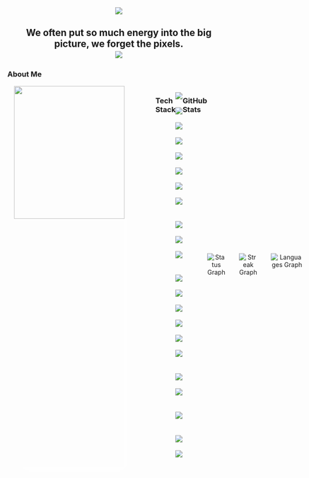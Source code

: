 <!-- Main Top PC GIF -->

<div style="display: flex; justify-content: center;">
    <img src="https://user-images.githubusercontent.com/74038190/225813708-98b745f2-7d22-48cf-9150-083f1b00d6c9.gif" height="auto" width="auto" />
</div>

<div align="center">
  <h2 style="margin-bottom: 0;">We often put so much energy into the big picture, we forget the pixels.</h2>
  <img src="https://user-images.githubusercontent.com/74038190/212284115-f47cd8ff-2ffb-4b04-b5bf-4d1c14c0247f.gif" width="750" style="margin-top: 4px;" />
</div>

<!-- About ME -->

### About Me

<div class="about-main" style="display: flex;">
    <div align="left" style="display: flex; margin: 0px 70px 0px 15px; box-shadow: 10px 10px 13px -3px rgba(255,255,255,0.5);" class="about-left">
        <img align="left" src="https://i.giphy.com/media/v1.Y2lkPTc5MGI3NjExcGQ1N2ltOXo5dWYxZ3RsZXp0Z2k4bXppNGJuZjFsdnd6eHFpc2JncSZlcD12MV9pbnRlcm5hbF9naWZfYnlfaWQmY3Q9Zw/2xu5zpSV3oqKcCSZ49/giphy.gif" height="300" width="250">
    </div>

```
rahul04032004@github:~$ ./welcome.sh
```

```markdown
🎓 Pursuing a Bachelor's in Computer Science
👨‍💻 Passionate about programming and exploring the world of technology.
🔎 Main interests: Web Development & Cyber Security
🔭 Thriving on building robust Backend Systems.
🌱 Currently diving into Cloud Computing and Next.js
🌟 Proficient in: Java, Python
💼 Open to collaboration on innovative Web development projects!
🚩 Keep coding, keep innovating! Let's build the future together!
🐧 I use Arch btw...
🎧 Most likely listening to a song right now
🔄 To understand recursion, you first need to understand recursion.
​​‎ ‎ ‎ ‎ ‎ ‎ ‎ ‎ ‎ 
```


### Tech Stack

<div style="display: flex;">
  <div style="display: flex; flex-direction: column;">
<!-- Languages -->
    <p align="center" style="display: flex; flex-wrap: wrap; gap: 9px;">
      <img src="https://ziadoua.github.io/m3-Markdown-Badges/badges/Python/python2.svg" height="25" />
      <img src="https://ziadoua.github.io/m3-Markdown-Badges/badges/C/c2.svg" height="25" />
      <img src="https://ziadoua.github.io/m3-Markdown-Badges/badges/C++/c++2.svg" height="25" />
      <img src="https://ziadoua.github.io/m3-Markdown-Badges/badges/Java/java2.svg" height="25" />
      <img src="https://ziadoua.github.io/m3-Markdown-Badges/badges/HTML/html2.svg" height="25" />
      <img src="https://ziadoua.github.io/m3-Markdown-Badges/badges/CSS/css2.svg" height="25" />
      <img src="https://ziadoua.github.io/m3-Markdown-Badges/badges/Javascript/javascript2.svg" height="25" />
      <img src="https://ziadoua.github.io/m3-Markdown-Badges/badges/TypeScript/typescript2.svg" height="25" />
    </p>
      <!-- Frameworks & Libraries -->
    <p align="center" style="display: flex; flex-wrap: wrap; gap: 9px;">
      <img src="https://ziadoua.github.io/m3-Markdown-Badges/badges/NodeJS/nodejs2.svg" height="25" />
      <img src="https://ziadoua.github.io/m3-Markdown-Badges/badges/Express/express2.svg" height="25" />
      <img src="https://ziadoua.github.io/m3-Markdown-Badges/badges/Figma/figma2.svg" height="25" />
    </p>
<!-- DevOps & Deployment -->
    <p align="center" style="display: flex; flex-wrap: wrap; gap: 9px;">
      <img src="https://ziadoua.github.io/m3-Markdown-Badges/badges/Git/git2.svg" height="25" />
      <img src="https://ziadoua.github.io/m3-Markdown-Badges/badges/Github/github2.svg" height="25" />
      <img src="https://ziadoua.github.io/m3-Markdown-Badges/badges/Netlify/netlify2.svg" height="25" />
      <img src="https://ziadoua.github.io/m3-Markdown-Badges/badges/Vercel/vercel2.svg" height="25" />
      <img src="https://ziadoua.github.io/m3-Markdown-Badges/badges/Docker/docker2.svg" height="25" />
      <img src="https://ziadoua.github.io/m3-Markdown-Badges/badges/AWS/aws2.svg" height="25" />
    </p>
<!-- Databases & BI -->
    <p align="center" style="display: flex; flex-wrap: wrap; gap: 9px;">
      <img src="https://ziadoua.github.io/m3-Markdown-Badges/badges/MongoDB/mongodb2.svg" height="25" />
      <img src="https://ziadoua.github.io/m3-Markdown-Badges/badges/MySQL/mysql2.svg" height="25" />
    </p>
<!-- Editors -->
    <p align="center" style="display: flex; flex-wrap: wrap; gap: 9px;">
      <img src="https://ziadoua.github.io/m3-Markdown-Badges/badges/VisualStudioCode/visualstudiocode2.svg" height="25" />
    </p>
<!-- Operating Systems -->
    <p align="center" style="display: flex; flex-wrap: wrap; gap: 9px;">
      <img src="https://ziadoua.github.io/m3-Markdown-Badges/badges/Linux/linux2.svg" height="25" />
      <img src="https://ziadoua.github.io/m3-Markdown-Badges/badges/Ubuntu/ubuntu2.svg" height="25" />
    </p>

  </div>
</div>

### GitHub Stats

<div align="center" style="display: flex; gap: 30px; align-items: center">
  <img src="https://github-readme-stats.vercel.app/api?username=rahul04032004&hide_title=true&hide_border=false&theme=tokyonight&show_icons=true&count_private=true" height="105" alt="Status Graph" />
  <img src="https://streak-stats.demolab.com?user=rahul04032004&locale=en&mode=daily&theme=tokyonight&hide_border=false&border_radius=5" height="105" alt="Streak Graph" />
  <img src="https://github-readme-stats.vercel.app/api/top-langs?username=rahul04032004&locale=en&hide_title=true&layout=compact&card_width=320&langs_count=6&theme=tokyonight&hide_border=false&custom_title=Languages" height="105" alt="Languages Graph" />
</div>


<br>

<picture>
  <source media="(prefers-color-scheme: dark)" srcset="https://raw.githubusercontent.com/rahul04032004/rahul04032004/output/pacman-contribution-graph-dark.svg">
  <source media="(prefers-color-scheme: light)" srcset="https://raw.githubusercontent.com/rahul04032004/rahul04032004/output/pacman-contribution-graph.svg">
  <img alt="pacman contribution graph" src="https://raw.githubusercontent.com/rahul04032004/rahul04032004/output/pacman-contribution-graph.svg">
</picture>

###
